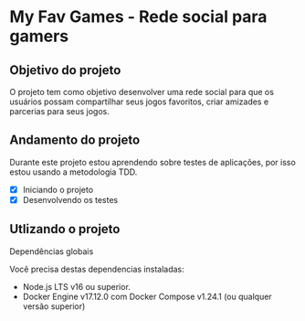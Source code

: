 # My Fav Games - Rede social para gamers
## Objetivo do projeto

O projeto tem como objetivo desenvolver uma rede social para que os usuários possam compartilhar seus jogos favoritos, criar amizades e parcerias para seus jogos.

## Andamento do projeto

Durante este projeto estou aprendendo sobre testes de aplicações, por isso estou usando a metodologia TDD.

- [x] Iniciando o projeto
- [x] Desenvolvendo os testes

## Utlizando o projeto
Dependências globais

Você precisa destas dependencias instaladas:

- Node.js LTS v16 ou superior.
- Docker Engine v17.12.0 com Docker Compose v1.24.1 (ou qualquer versão superior)


